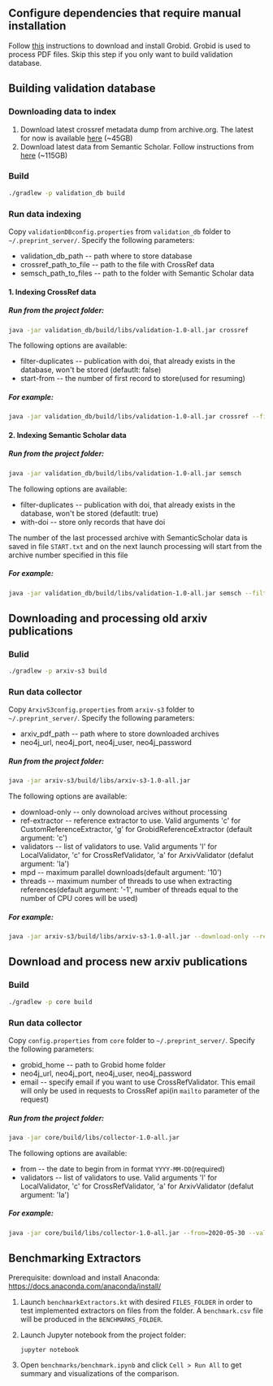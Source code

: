 Configure dependencies that require manual installation
------------------------------
Follow [this](https://grobid.readthedocs.io/en/latest/Install-Grobid/#build-grobid-with-gradle) instructions to download and install Grobid. Grobid is used to process PDF files. Skip this step if you only want to build validation database.

Building validation database
----------------------------

### Downloading data to index
1. Download latest crossref metadata dump from archive.org. The latest for now is available [here](https://archive.org/download/crossref_doi_dump_201909) (~45GB)
2. Download latest data from Semantic Scholar. Follow instructions from [here](http://s2-public-api-prod.us-west-2.elasticbeanstalk.com/corpus/download) (~115GB)


### Build
```sh
./gradlew -p validation_db build
```

### Run data indexing
Copy `validationDBconfig.properties` from `validation_db` folder to `~/.preprint_server/`. Specify the following parameters:
* validation_db_path -- path where to store database
* crossref_path_to_file -- path to the file with CrossRef data
* semsch_path_to_files -- path to the folder with Semantic Scholar data  


#### 1. Indexing CrossRef data
##### Run from the project folder:
```sh
java -jar validation_db/build/libs/validation-1.0-all.jar crossref
```
The following options are available:
* filter-duplicates -- publication with doi, that already exists in the database, won't be stored (defautlt: false)
* start-from -- the number of first record to store(used for resuming)

##### For example:
```sh
java -jar validation_db/build/libs/validation-1.0-all.jar crossref --filter-duplicates=false --start-from=0
```

#### 2. Indexing Semantic Scholar data
##### Run from the project folder:
```sh
java -jar validation_db/build/libs/validation-1.0-all.jar semsch
```
The following options are available:
* filter-duplicates -- publication with doi, that already exists in the database, won't be stored (defautlt: true)
* with-doi -- store only records that have doi  

The number of the last processed archive with SemanticScholar data is saved in file `START.txt` and on the next launch processing will start from the archive number specified in this file

##### For example:
```sh
java -jar validation_db/build/libs/validation-1.0-all.jar semsch --filter-duplicates=true --with-doi=true
```

Downloading and processing old arxiv publications
-------------------------------------------------

### Bulid
```sh
./gradlew -p arxiv-s3 build
```

### Run data collector
Copy `ArxivS3config.properties` from `arxiv-s3` folder to `~/.preprint_server/`. Specify the following parameters:
* arxiv_pdf_path -- path where to store downloaded archives
* neo4j_url, neo4j_port, neo4j_user, neo4j_password


##### Run from the project folder:
```sh
java -jar arxiv-s3/build/libs/arxiv-s3-1.0-all.jar
```
The following options are available:
* download-only -- only downoload arcives without processing
* ref-extractor -- reference extractor to use. Valid arguments 'c' for CustomReferenceExtractor, 'g' for GrobidReferenceExtractor (default argument: 'c')
* validators -- list of validators to use. Valid arguments 'l' for LocalValidator, 'c' for CrossRefValidator, 'a' for ArxivValidator (defalut argument: 'la')
* mpd -- maximum parallel downloads(default argument: '10')
* threads -- maximum number of threads to use when extracting references(default argument: '-1', number of threads equal to the number of CPU cores will be used)

##### For example:
```sh
java -jar arxiv-s3/build/libs/arxiv-s3-1.0-all.jar --download-only --ref-extractor=c --validators=la --mpd=16 --threads=8
```

Download and process new arxiv publications
-------------------------------------------

### Build
```sh
./gradlew -p core build
```

### Run data collector
Copy `config.properties` from `core` folder to `~/.preprint_server/`. Specify the following parameters:
* grobid_home -- path to Grobid home folder
* neo4j_url, neo4j_port, neo4j_user, neo4j_password
* email -- specify email if you want to use CrossRefValidator. This email will only be used in requests to CrossRef api(in `mailto` parameter of the request)


##### Run from the project folder:
```sh
java -jar core/build/libs/collector-1.0-all.jar
```
The following options are available:
* from -- the date to begin from in format `YYYY-MM-DD`(required)
* validators -- list of validators to use. Valid arguments 'l' for LocalValidator, 'c' for CrossRefValidator, 'a' for ArxivValidator (defalut argument: 'la')

##### For example:
```sh
java -jar core/build/libs/collector-1.0-all.jar --from=2020-05-30 --validators=la
```

Benchmarking Extractors
--------------------------
Prerequisite: download and install Anaconda: https://docs.anaconda.com/anaconda/install/

1. Launch `benchmarkExtractors.kt` with desired `FILES_FOLDER` in order to test implemented extractors on files from
the folder. A `benchmark.csv` file will be produced in the `BENCHMARKS_FOLDER`.
2. Launch Jupyter notebook from the project folder:

   ```
   jupyter notebook
   ```

3. Open `benchmarks/benchmark.ipynb` and click `Cell > Run All` to get summary and visualizations of the comparison.
   
    